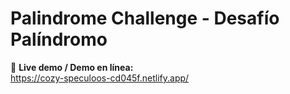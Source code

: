 # Palindrome Challenge - Desafío Palíndromo

🔗 **Live demo / Demo en línea:**  
https://cozy-speculoos-cd045f.netlify.app/
